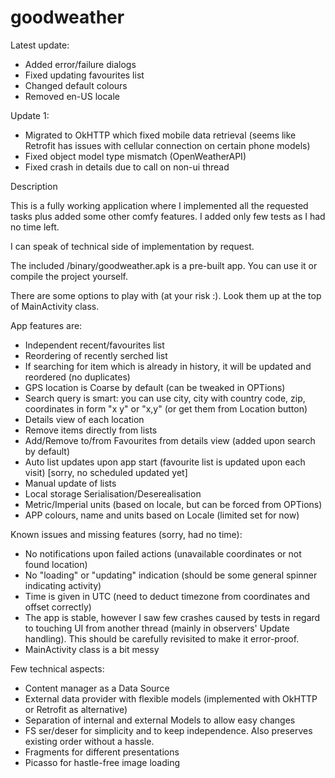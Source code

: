 # goodweather

Latest update:
- Added error/failure dialogs
- Fixed updating favourites list
- Changed default colours
- Removed en-US locale

Update 1:
- Migrated to OkHTTP which fixed mobile data retrieval (seems like Retrofit has issues with cellular connection on certain phone models)
- Fixed object model type mismatch (OpenWeatherAPI)
- Fixed crash in details due to call on non-ui thread

Description

This is a fully working application where I implemented all the requested tasks plus added some other comfy features.
I added only few tests as I had no time left.

I can speak of technical side of implementation by request.

The included /binary/goodweather.apk is a pre-built app. You can use it or compile the project yourself.

There are some options to play with (at your risk :). Look them up at the top of MainActivity class.

App features are:

- Independent recent/favourites list
- Reordering of recently serched list
- If searching for item which is already in history, it will be updated and reordered (no duplicates)
- GPS location is Coarse by default (can be tweaked in OPTions)
- Search query is smart: you can use city, city with country code, zip, coordinates in form "x y" or "x,y" (or get them from Location button)
- Details view of each location
- Remove items directly from lists
- Add/Remove to/from Favourites from details view (added upon search by default)
- Auto list updates upon app start (favourite list is updated upon each visit) [sorry, no scheduled updated yet]
- Manual update of lists
- Local storage Serialisation/Deserealisation 
- Metric/Imperial units (based on locale, but can be forced from OPTions)
- APP colours, name and units based on Locale (limited set for now)

Known issues and missing features (sorry, had no time):
- No notifications upon failed actions (unavailable coordinates or not found location)
- No "loading" or "updating" indication (should be some general spinner indicating activity)
- Time is given in UTC (need to deduct timezone from coordinates and offset correctly)
- The app is stable, however I saw few crashes caused by tests in regard to touching UI from another thread (mainly in observers' Update handling). This should be carefully revisited to make it error-proof.
- MainActivity class is a bit messy


Few technical aspects:
- Content manager as a Data Source
- External data provider with flexible models (implemented with OkHTTP or Retrofit as alternative)
- Separation of internal and external Models to allow easy changes
- FS ser/deser for simplicity and to keep independence. Also preserves existing order without a hassle.
- Fragments for different presentations
- Picasso for hastle-free image loading
